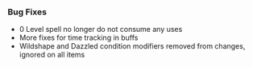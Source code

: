 ### Bug Fixes
- 0 Level spell no longer do not consume any uses
- More fixes for time tracking in buffs
- Wildshape and Dazzled condition modifiers removed from changes, ignored on all items